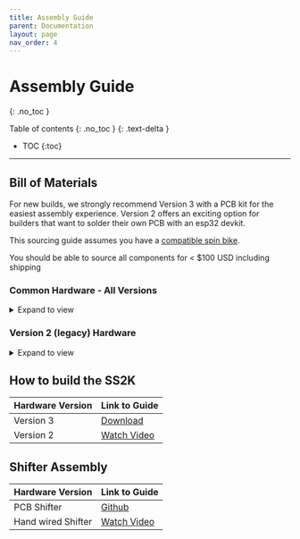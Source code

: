 ```yaml
---
title: Assembly Guide
parent: Documentation
layout: page
nav_order: 4
---
```

# Assembly Guide
{: .no_toc }

Table of contents
{: .no_toc }
{: .text-delta }
- TOC
{:toc}
---
## Bill of Materials
For new builds, we strongly recommend Version 3 with a PCB kit for the easiest assembly experience.  Version 2 offers an exciting option for builders that want to solder their own PCB with an esp32 devkit.   

This sourcing guide assumes you have a [compatible spin bike](../compatibility).

You should be able to source all components for < $100 USD including shipping

### Common Hardware - All Versions
<details markdown="block">
<summary>Expand to view</summary>
The components in this list are required for the assembly of all versions of the SmartSpin2K

| qty |           Part          | Amazon                  | Aliexpress                                            
|-----|:-----------------------:|-------------------------|-------------------------------------------------------|
| 1   | [PCB + wiring harness kit](https://www.smartspin2k.com/purchase-kits) | n/a | n/a |
| 1   | 38mm NEMA 17 Stepper | https://a.co/d/iN8ikZy | https://www.aliexpress.com/item/4000474225551.html    |
| 1   | 12 or 24V Power Supply*        | https://a.co/d/ifaZIT9 | https://www.aliexpress.com/item/32975192317.html      |
| 2   | Tactile Switches        | https://amzn.to/33ezmKx | https://www.aliexpress.com/item/32958087576.html      |
| 2   | 608 Skate Bearings      | https://amzn.to/3isBzrW | https://www.aliexpress.com/item/32700232097.html      | 
| 1   | Stereo RCA-->3.5mm headphone "Y" Cable | |  https://www.aliexpress.com/item/4000204275028.html | 
| 1 | 5/16" x 1-1/2" hex head bolt | | | | |
| 1 | 5/16" washers | | | | |
| 2 | 5/16" nuts | | | | |

*Power supply can be in the 12v-24v range.  Aim for 1amp or greater.  If using the SmartSpin2K PCB Kit, you will need a 5.5x2.1 connector.
</details>

### Version 2 (legacy) Hardware
<details markdown="block">
<summary>Expand to view</summary>
Inn addition to the common hardware listed above, you will need the following hardware to build SmartSpin2k Version 2

| qty |           Part          | Amazon                  | Aliexpress                                            
|-----|-----------------------|-------------------------|-------------------------------------------------------|
| 1   | ESP32 Dev Board         | https://amzn.to/2ZNyjQX | https://www.aliexpress.com/item/1005001267643044.html |
| 1   | TMC2225                 | https://amzn.to/3kctdEQ | https://www.aliexpress.com/item/4000296898203.html    |
| | JST-XH connectors kit | https://a.co/d/14NJyfu | | | |
| 1   |  3.5mm stereo headphone connector (shifter connector)  | | https://www.aliexpress.com/item/4000640677390.html | 
| 1 | 5.5X2.1mm Dc Power connector | | https://www.aliexpress.com/item/4000694128319.html |

Please check the readme.md for the Direct Mount mod for additional required components

|qty    |         Part             |              Link      |  Notes               |
|:-----:|--------------------------|---------------------------------------|--|
|1      |PCB| https://www.pcbway.com/project/shareproject/SmartSpin2k_PCB.html |                   
|1      |Recom R-78E5.0-0.5| https://octopart.com/r-78e5.0-0.5-recom+power-21698196 | | 
|1 | 10uF 50V capacitor | https://octopart.com/50ml10mefc5x7-rubycon-19941930 | Source 6mm diameter or smaller |
|1 | 100uF 25V capacitor | https://octopart.com/25yxj100m5x11-rubycon-24361474 | Source 6mm diameter or smaller | 
|1 | 0.1uF 50V capacitor | https://octopart.com/c315c104m5u5ta7301-kemet-20253274 | |
|1 | 1K Ohm resistor | https://octopart.com/rnf14ftd1k00-stackpole+electronics-19224710 | |
|4 | #8 x 1.75" countersunk wood screws | |Not used in direct mount mod |
</details>

## How to build the SS2K

| Hardware Version | Link to Guide |
| ------------------|---------------|
| Version 3 | [Download](https://github.com/doudar/SmartSpin2k/blob/develop/SS2kR3BuildingInstructions.pdf) |
| Version 2| [Watch Video](https://www.youtube.com/watch?v=0vqzwOFnhxg) |

## Shifter Assembly 

| Hardware Version | Link to Guide |
| ------------------|---------------|
| PCB Shifter | [Github](https://github.com/eMadman/SmartSpin2K-Shifter) |
| Hand wired Shifter | [Watch Video](https://www.youtube.com/watch?v=jm69MVKjAxE) |

